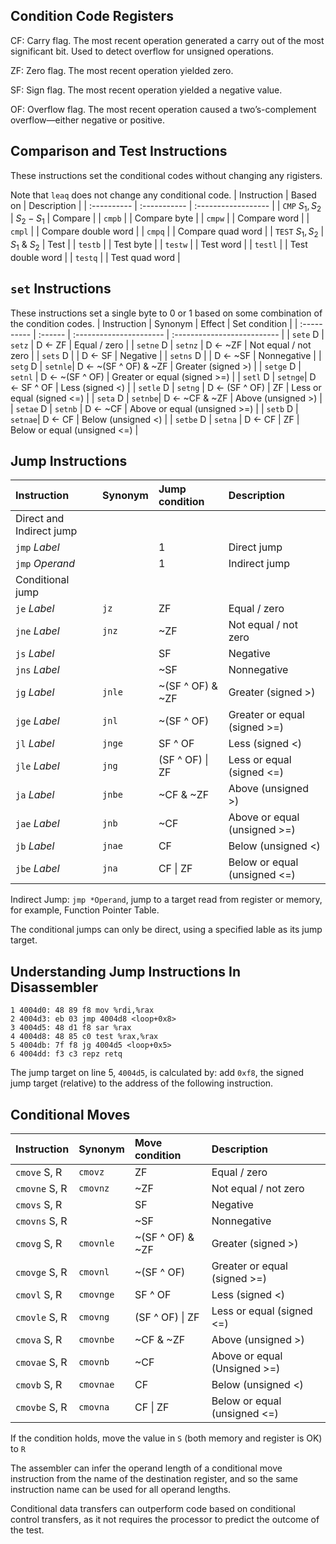 ## Condition Code Registers
CF: Carry flag. The most recent operation generated a carry out of the most significant bit. Used to detect overflow for unsigned operations.

ZF: Zero flag. The most recent operation yielded zero.

SF: Sign flag. The most recent operation yielded a negative value.

OF: Overflow flag. The most recent operation caused a two’s-complement
overflow—either negative or positive.

## Comparison and Test Instructions
These instructions set the conditional codes without changing any rigisters.

Note that `leaq` does not change any conditional code.
| Instruction | Based on     | Description         |
| :---------- | :----------- | :------------------ |
| `CMP` $S_1, S_2$      |  $S_2 - S_1$   | Compare             |
| `cmpb`      |  | Compare byte        |
| `cmpw`      |              | Compare word        |
| `cmpl`      |              | Compare double word |
| `cmpq`      |              | Compare quad word   |
| `TEST`  $S_1, S_2$    |  $S_1$ & $S_2$  | Test                |
| `testb`     |              | Test byte           |
| `testw`     |              | Test word           |
| `testl`     |              | Test double word    |
| `testq`     |              | Test quad word      |

## `set` Instructions
These instructions set a single byte to 0 or 1 based on
some combination of the condition codes. 
| Instruction | Synonym | Effect                  | Set condition               |
| :---------- | :------ | :---------------------- | :-------------------------- |
| `sete` D    | `setz`  | D $\leftarrow$ ZF       | Equal / zero                |
| `setne` D   | `setnz` | D $\leftarrow$ ~ZF      | Not equal / not zero        |
| `sets` D    |         | D $\leftarrow$ SF       | Negative                    |
| `setns` D   |         | D $\leftarrow$ ~SF      | Nonnegative                 |
| `setg` D    | `setnle`| D $\leftarrow$ ~(SF ^ OF) & ~ZF | Greater (signed >)          |
| `setge` D   | `setnl` | D $\leftarrow$ ~(SF ^ OF) | Greater or equal (signed >=) |
| `setl` D    | `setnge`| D $\leftarrow$ SF ^ OF | Less (signed <)             |
| `setle` D   | `setng` | D $\leftarrow$ (SF ^ OF) \| ZF | Less or equal (signed <=)   |
| `seta` D    | `setnbe`| D $\leftarrow$ ~CF & ~ZF | Above (unsigned >)          |
| `setae` D   | `setnb` | D $\leftarrow$ ~CF      | Above or equal (unsigned >=) |
| `setb` D    | `setnae`| D $\leftarrow$ CF       | Below (unsigned <)          |
| `setbe` D   | `setna` | D $\leftarrow$ CF \| ZF | Below or equal (unsigned <=) |

## Jump Instructions
| Instruction     | Synonym | Jump condition              | Description                |
| :-------------- | :------ | :-------------------------- | :------------------------- |
| Direct and Indirect jump
| `jmp` *Label* |         | 1                           | Direct jump                |
| `jmp` *Operand* |         | 1                           | Indirect jump              |
| Conditional jump
| `je` *Label* | `jz`    | ZF                          | Equal / zero               |
| `jne` *Label* | `jnz`   | ~ZF                         | Not equal / not zero       |
| `js` *Label* |         | SF                          | Negative                   |
| `jns` *Label* |         | ~SF                         | Nonnegative                |
| `jg` *Label* | `jnle`  | ~(SF ^ OF) & ~ZF            | Greater (signed >)         |
| `jge` *Label* | `jnl`   | ~(SF ^ OF)                  | Greater or equal (signed >=) |
| `jl` *Label* | `jnge`  | SF ^ OF                     | Less (signed <)            |
| `jle` *Label* | `jng`   | (SF ^ OF) \| ZF             | Less or equal (signed <=)  |
| `ja` *Label* | `jnbe`  | ~CF & ~ZF                   | Above (unsigned >)         |
| `jae` *Label* | `jnb`   | ~CF                         | Above or equal (unsigned >=) |
| `jb` *Label* | `jnae`  | CF                          | Below (unsigned <)         |
| `jbe` *Label* | `jna`   | CF \| ZF                    | Below or equal (unsigned <=) |

Indirect Jump: `jmp *Operand`, jump to a target read from register or memory, for example, Function Pointer Table. 

The conditional jumps can only be direct, using a specified lable as its jump target. 

## Understanding Jump Instructions In Disassembler

```
1 4004d0: 48 89 f8 mov %rdi,%rax
2 4004d3: eb 03 jmp 4004d8 <loop+0x8>
3 4004d5: 48 d1 f8 sar %rax
4 4004d8: 48 85 c0 test %rax,%rax
5 4004db: 7f f8 jg 4004d5 <loop+0x5>
6 4004dd: f3 c3 repz retq
```
The jump target on line 5, `4004d5`, is calculated by: add `0xf8`, the signed jump target (relative) to the address of the following instruction.

## Conditional Moves
| Instruction | Synonym | Move condition            | Description                  |
| :---------- | :------ | :------------------------ | :--------------------------- |
| `cmove` S, R | `cmovz` | ZF                        | Equal / zero                 |
| `cmovne` S, R | `cmovnz`| ~ZF                       | Not equal / not zero         |
| `cmovs` S, R |         | SF                        | Negative                     |
| `cmovns` S, R |         | ~SF                       | Nonnegative                  |
| `cmovg` S, R | `cmovnle`| ~(SF ^ OF) & ~ZF          | Greater (signed >)           |
| `cmovge` S, R | `cmovnl`| ~(SF ^ OF)                | Greater or equal (signed >=) |
| `cmovl` S, R | `cmovnge`| SF ^ OF                   | Less (signed <)              |
| `cmovle` S, R | `cmovng`| (SF ^ OF) \| ZF           | Less or equal (signed <=)    |
| `cmova` S, R | `cmovnbe`| ~CF & ~ZF                 | Above (unsigned >)           |
| `cmovae` S, R | `cmovnb`| ~CF                       | Above or equal (Unsigned >=) |
| `cmovb` S, R | `cmovnae`| CF                        | Below (unsigned <)           |
| `cmovbe` S, R | `cmovna`| CF \| ZF                  | Below or equal (unsigned <=) |

If the condition holds, move the value in `S` (both memory and register is OK) to `R`

The assembler can infer the operand length of a conditional move instruction from the name of the destination register, and so the same instruction name can be used for all operand lengths.

Conditional data transfers can outperform code based on conditional control transfers, as it not requires the processor to predict the outcome of the test.

